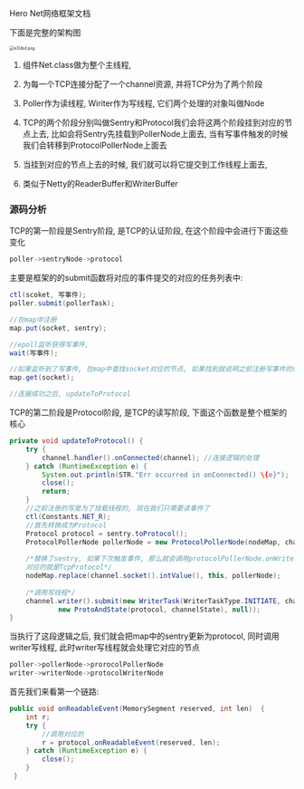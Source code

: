 Hero Net网络框架文档

下面是完整的架构图

<img src="https://i0.imgs.ovh/2024/03/17/e3Ubd.png" alt="e3Ubd.png" style="zoom: 50%;" />



1. 组件Net.class做为整个主线程,  

2. 为每一个TCP连接分配了一个channel资源, 并将TCP分为了两个阶段
3. Poller作为读线程, Wiriter作为写线程, 它们两个处理的对象叫做Node
4. TCP的两个阶段分别叫做Sentry和Protocol我们会将这两个阶段挂到对应的节点上去, 比如会将Sentry先挂载到PollerNode上面去, 当有写事件触发的时候我们会转移到ProtocolPollerNode上面去
5. 当挂到对应的节点上去的时候, 我们就可以将它提交到工作线程上面去, 
6. 类似于Netty的ReaderBuffer和WriterBuffer



### 源码分析

TCP的第一阶段是Sentry阶段, 是TCP的认证阶段, 在这个阶段中会进行下面这些变化

```java 
poller->sentryNode->protocol
```

主要是框架的的submit函数将对应的事件提交的对应的任务列表中:

```java 
ctl(scoket, 写事件);
poller.submit(pollerTask);

//在map中注册
map.put(socket, sentry);

//epoll监听获得写事件,
wait(写事件);

//如果监听到了写事件, 在map中查找socket对应的节点, 如果找到就说明之前注册写事件的socket连接成功
map.get(socket);

//连接成功之后, updateToProtocol
```

TCP的第二阶段是Protocol阶段, 是TCP的读写阶段, 下面这个函数是整个框架的核心

```java
private void updateToProtocol() {
    try {
        channel.handler().onConnected(channel); //连接逻辑的处理
    } catch (RuntimeException e) {
        System.out.println(STR."Err occurred in onConnected() \{e}");
        close();
        return;
    }
    //之前注册的写是为了挂载线程的, 现在我们只需要读事件了
    ctl(Constants.NET_R);
    //首先转换成为Protocol    
    Protocol protocol = sentry.toProtocol();
    ProtocolPollerNode pollerNode = new ProtocolPollerNode(nodeMap, channel, protocol, channelState);
    
    /*替换了sentry, 如果下次触发事件, 那么就会调用protocolPollerNode.onWriterAble()函数
    对应的就是TcpProtocol*/
    nodeMap.replace(channel.socket().intValue(), this, pollerNode);
    
    /*调用写线程*/
    channel.writer().submit(new WriterTask(WriterTaskType.INITIATE, channel,
            new ProtoAndState(protocol, channelState), null));
}
```

当执行了这段逻辑之后, 我们就会把map中的sentry更新为protocol, 同时调用writer写线程, 此时writer写线程就会处理它对应的节点

```java 
poller->pollerNode->prorocolPollerNode
writer->writerNode->protocolWriterNode
```

首先我们来看第一个链路:

```java
public void onReadableEvent(MemorySegment reserved, int len)  {
    int r;
    try {
        //调用对应的
        r = protocol.onReadableEvent(reserved, len);
    } catch (RuntimeException e) {
        close();
    }
 }
```

